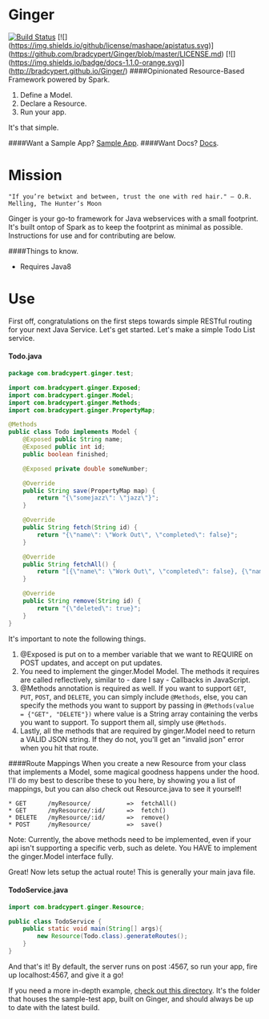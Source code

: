 # Ginger
[![Build Status](https://travis-ci.org/bradcypert/Ginger.svg)](https://travis-ci.org/bradcypert/Ginger) 
[![] (https://img.shields.io/github/license/mashape/apistatus.svg)] (https://github.com/bradcypert/Ginger/blob/master/LICENSE.md)
[![] (https://img.shields.io/badge/docs-1.1.0-orange.svg)] (http://bradcypert.github.io/Ginger/)
####Opinionated Resource-Based Framework powered by Spark.

1. Define a Model.
2. Declare a Resource.
3. Run your app.

It's that simple.

####Want a Sample App? [Sample App](http://www.github.com/bradcypert/GingerSampleApp).
####Want Docs? [Docs](http://bradcypert.github.io/Ginger/).

# Mission
```
"If you’re betwixt and between, trust the one with red hair." – O.R. Melling, The Hunter’s Moon
```

Ginger is your go-to framework for Java webservices with a small footprint. It's built ontop of Spark as to keep the footprint as minimal as possible.  Instructions for use and for contributing are below.

####Things to know.
* Requires Java8

# Use
First off, congratulations on the first steps towards simple RESTful routing for your next Java Service. Let's get started. Let's make a simple Todo List service.

#### Todo.java
```java
package com.bradcypert.ginger.test;

import com.bradcypert.ginger.Exposed;
import com.bradcypert.ginger.Model;
import com.bradcypert.ginger.Methods;
import com.bradcypert.ginger.PropertyMap;

@Methods
public class Todo implements Model {
    @Exposed public String name;
    @Exposed public int id;
    public boolean finished;

    @Exposed private double someNumber;

    @Override
    public String save(PropertyMap map) {
        return "{\"somejazz\": \"jazz\"}";
    }

    @Override
    public String fetch(String id) {
        return "{\"name\": \"Work Out\", \"completed\": false}";
    }

    @Override
    public String fetchAll() {
        return "[{\"name\": \"Work Out\", \"completed\": false}, {\"name\": \"Sleep in\", \"completed\": true}]";
    }

    @Override
    public String remove(String id) {
        return "{\"deleted\": true}";
    }
}
```

It's important to note the following things.

1. @Exposed is put on to a member variable that we want to REQUIRE on POST updates, and accept on put updates.
2. You need to implement the ginger.Model Model. The methods it requires are called reflectively, similar to - dare I say - Callbacks in JavaScript.
3. @Methods annotation is required as well. If you want to support `GET`, `PUT`, `POST`, and `DELETE`, you can simply include `@Methods`, else, you can specify the methods you want to support by passing in `@Methods(value = {"GET", "DELETE"})` where value is a String array containing the verbs you want to support. To support them all, simply use `@Methods`.
4. Lastly, all the methods that are required by ginger.Model need to return a VALID JSON string. If they do not, you'll get an "invalid json" error when you hit that route.

####Route Mappings
When you create a new Resource from your class that implements a Model, some magical goodness happens under the hood. I'll do my best to describe these to you here, by showing you a list of mappings, but you can also check out Resource.java to see it yourself!
```
* GET      /myResource/          =>  fetchAll()
* GET      /myResource/:id/      =>  fetch()
* DELETE   /myResource/:id/      =>  remove()
* POST     /myResource/          =>  save()
```

Note: Currently, the above methods need to be implemented, even if your api isn't supporting a specific verb, such as delete. You HAVE to implement the ginger.Model interface fully.

Great! Now lets setup the actual route! This is generally your main java file.
#### TodoService.java
```java
import com.bradcypert.ginger.Resource;

public class TodoService {
    public static void main(String[] args){
        new Resource(Todo.class).generateRoutes();
    }
}
```

And that's it! By default, the server runs on post :4567, so run your app, fire up localhost:4567, and give it a go!

If you need a more in-depth example, [check out this directory](https://github.com/bradcypert/Ginger/tree/master/src/main/java/com/bradcypert/ginger/test). It's the folder that houses the sample-test app, built on Ginger, and should always be up to date with the latest build.
